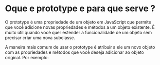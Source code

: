 # Oque e prototype e para que serve ?

O prototype é uma propriedade de um objeto em JavaScript que permite que você adicione novas propriedades e métodos a um objeto existente. É muito útil quando você quer estender a funcionalidade de um objeto sem precisar criar uma nova subclasse.

A maneira mais comum de usar o prototype é atribuir a ele um novo objeto com as propriedades e métodos que você deseja adicionar ao objeto original. Por exemplo:
